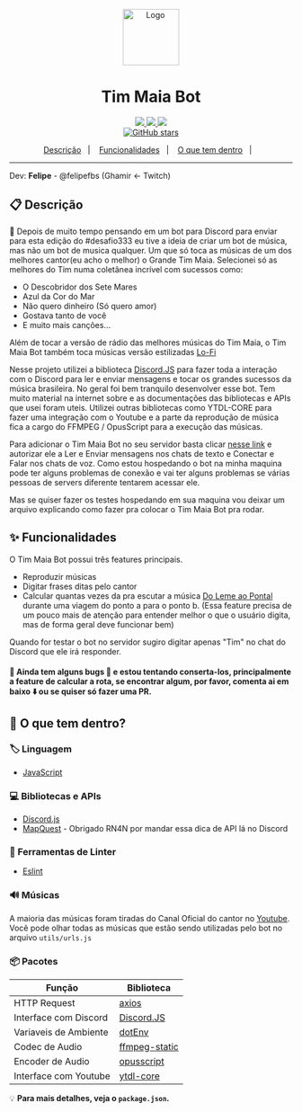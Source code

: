 <p align="center">
    <img alt="Logo" src="https://raw.githubusercontent.com/felipefbs/desafio333/master/2020-Bot-Discord/felipefbs/assets/logo.png" width="100" />
</p>
<h1 align="center">
  Tim Maia Bot
</h1>
<p align="center">
  <a href="https://github.com/felipefbs/desafio333/graphs/commit-activity" alt="Maintenance">
    <img src="https://img.shields.io/badge/Maintained%3F-yes-1EAE72.svg" />
  </a>

  <!-- License -->
  <a href="./LICENSE" alt="License: MIT">
    <img src="https://img.shields.io/badge/License-MIT-1EAE72.svg" />
  </a>

  <!-- codefactor -->
  <a href="https://www.codefactor.io/repository/github/felipefbs/desafio333" alt="CodeFactor">
    <img src="https://www.codefactor.io/repository/github/felipefbs/desafio333/badge" />
  </a>

  <br/>

  <!-- Social -->
  <a href="https://github.com/felipefbs/desafio333/stargazers">
    <img alt="GitHub stars" src="https://img.shields.io/github/stars/felipefbs/desafio333?style=social">
  </a>
</p>

<!-- summary -->
<p align="center">
  <a href="#clipboard-descrição">Descrição</a>&nbsp;&nbsp;&nbsp;|&nbsp;&nbsp;&nbsp;
  <a href="#sparkles-funcionalidades">Funcionalidades</a>&nbsp;&nbsp;&nbsp;|&nbsp;&nbsp;&nbsp;
  <a href="#-o-que-tem-dentro">O que tem dentro</a>&nbsp;&nbsp;&nbsp;|&nbsp;&nbsp;&nbsp;
</p>


---

Dev: **Felipe**  - @felipefbs (Ghamir <- Twitch)

## :clipboard: Descrição

:tada: Depois de muito tempo pensando em um bot para Discord para enviar para esta edição do #desafio333 eu tive a ideia de criar um bot de música, mas não um bot de musica qualquer. Um que só toca as músicas de um dos melhores cantor(eu acho o melhor) o Grande Tim Maia. Selecionei só as melhores do Tim numa coletânea incrível com sucessos como: 
 - O Descobridor dos Sete Mares
 - Azul da Cor do Mar
 - Não quero dinheiro (Só quero amor)
 - Gostava tanto de você
 - E muito mais canções...

Além de tocar a versão de rádio das melhores músicas do Tim Maia, o Tim Maia Bot também toca músicas versão estilizadas [Lo-Fi](https://pt.wikipedia.org/wiki/Lo-fi_(g%C3%AAnero_musical))

Nesse projeto utilizei a biblioteca [Discord.JS](https://discord.js.org/) para fazer toda a interação com o Discord para ler e enviar mensagens e tocar os grandes sucessos da música brasileira. No geral foi bem tranquilo desenvolver esse bot. Tem muito material na internet sobre e as documentações das bibliotecas e APIs que usei foram uteis. Utilizei outras bibliotecas como YTDL-CORE para fazer uma integração com o Youtube e a parte da reprodução de música fica a cargo do FFMPEG / OpusScript para a execução das músicas. 

Para adicionar o Tim Maia Bot no seu servidor basta clicar [nesse link](https://discord.com/api/oauth2/authorize?client_id=744185717944615052&permissions=3213312&scope=bot) e autorizar ele a Ler e Enviar mensagens nos chats de texto e Conectar e Falar nos chats de voz. Como estou hospedando o bot na minha maquina pode ter alguns problemas de conexão e vai ter alguns problemas se várias pessoas de servers diferente tentarem acessar ele. 

Mas se quiser fazer os testes hospedando em sua maquina vou deixar um arquivo explicando como fazer pra colocar o Tim Maia Bot pra rodar. 


## :sparkles: Funcionalidades

O Tim Maia Bot possui três features principais.
 - Reproduzir músicas
 - Digitar frases ditas pelo cantor
 - Calcular quantas vezes da pra escutar a música [Do Leme ao Pontal](https://youtu.be/bGE55d_f30E) durante uma viagem do ponto a para o ponto b. (Essa feature precisa de um pouco mais de atenção para entender melhor o que o usuário digita, mas de forma geral deve funcionar bem)

Quando for testar o bot no servidor sugiro digitar apenas "Tim" no chat do Discord que ele irá responder.

#### :construction: Ainda tem alguns bugs :bug: e estou tentando conserta-los, principalmente a feature de calcular a rota, se encontrar algum, por favor, comenta ai em baixo :arrow_down: ou se quiser só fazer uma PR.

## 🧐 O que tem dentro?

### :label: Linguagem
- [JavaScript](https://www.javascript.com/)

### :computer: Bibliotecas e APIs

- [Discord.js](https://p5js.org)
- [MapQuest](https://reactjs.org/) - Obrigado RN4N por mandar essa dica de API lá no Discord

### :art: Ferramentas de Linter
- [Eslint](https://eslint.org/)


### :loud_sound: Músicas

A maioria das músicas foram tiradas do Canal Oficial do cantor no [Youtube](https://www.youtube.com/channel/UC2h2RtfhRdMhBNt_TjY6dmA). Você pode olhar todas as músicas que estão sendo utilizadas pelo bot no arquivo `utils/urls.js`

### :package:  Pacotes

| Função                | Biblioteca                                                    |
| --------------------- | ------------------------------------------------------------- |
| HTTP Request          | [axios](https://github.com/axios/axios)                       |
| Interface com Discord | [Discord.JS](https://discord.js.org/)                         |
| Variaveis de Ambiente | [dotEnv](https://www.npmjs.com/package/dotenv)                |
| Codec de Audio        | [ffmpeg-static](https://www.npmjs.com/package/ffmpeg-static/) |
| Encoder de Audio      | [opusscript](https://www.npmjs.com/package/opusscript/)       |
| Interface com Youtube | [ytdl-core](https://www.npmjs.com/package/ytdl-core)          |

:bulb: **Para mais detalhes, veja o `package.json`.**